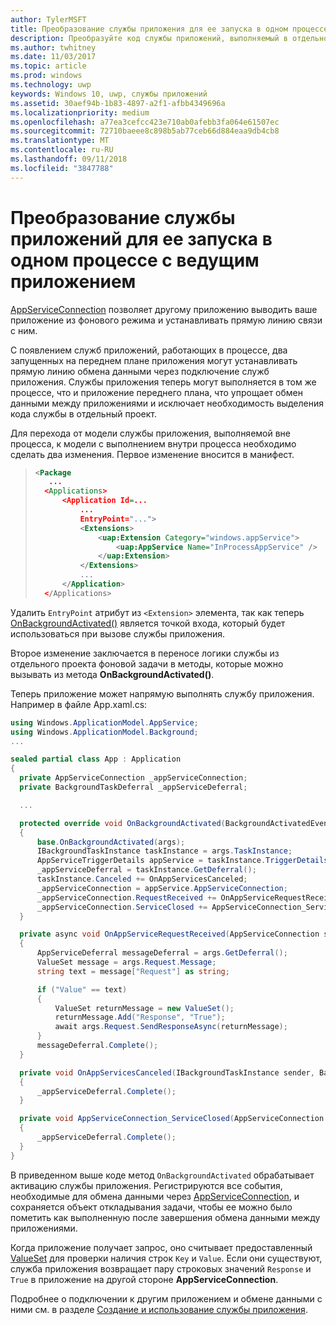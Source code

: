 ```yaml
---
author: TylerMSFT
title: Преобразование службы приложения для ее запуска в одном процессе с основным приложением
description: Преобразуйте код службы приложений, выполняемый в отдельном фоновом процессе, в код, выполняемый в одном процессе с поставщиком службы приложений.
ms.author: twhitney
ms.date: 11/03/2017
ms.topic: article
ms.prod: windows
ms.technology: uwp
keywords: Windows 10, uwp, службы приложений
ms.assetid: 30aef94b-1b83-4897-a2f1-afbb4349696a
ms.localizationpriority: medium
ms.openlocfilehash: a77ea3cefcc423e710ab0afebb3fa064e61507ec
ms.sourcegitcommit: 72710baeee8c898b5ab77ceb66d884eaa9db4cb8
ms.translationtype: MT
ms.contentlocale: ru-RU
ms.lasthandoff: 09/11/2018
ms.locfileid: "3847788"
---
```

# <a name="convert-an-app-service-to-run-in-the-same-process-as-its-host-app"></a>Преобразование службы приложений для ее запуска в одном процессе с ведущим приложением

[AppServiceConnection](https://msdn.microsoft.com/library/windows/apps/windows.applicationmodel.appservice.appserviceconnection.aspx) позволяет другому приложению выводить ваше приложение из фонового режима и устанавливать прямую линию связи с ним.

С появлением служб приложений, работающих в процессе, два запущенных на переднем плане приложения могут устанавливать прямую линию обмена данными через подключение служб приложения. Службы приложения теперь могут выполняется в том же процессе, что и приложение переднего плана, что упрощает обмен данными между приложениями и исключает необходимость выделения кода службы в отдельный проект.

Для перехода от модели службы приложения, выполняемой вне процесса, к модели с выполнением внутри процесса необходимо сделать два изменения. Первое изменение вносится в манифест.

> ```xml
> <Package
>    ...
>   <Applications>
>       <Application Id=...
>           ...
>           EntryPoint="...">
>           <Extensions>
>               <uap:Extension Category="windows.appService">
>                   <uap:AppService Name="InProcessAppService" />
>               </uap:Extension>
>           </Extensions>
>           ...
>       </Application>
>   </Applications>
> ```

Удалить `EntryPoint` атрибут из `<Extension>` элемента, так как теперь [OnBackgroundActivated()](https://msdn.microsoft.com/library/windows/apps/windows.ui.xaml.application.onbackgroundactivated.aspx) является точкой входа, который будет использоваться при вызове службы приложения.

Второе изменение заключается в переносе логики службы из отдельного проекта фоновой задачи в методы, которые можно вызывать из метода **OnBackgroundActivated()**.

Теперь приложение может напрямую выполнять службу приложения. Например в файле App.xaml.cs:

``` cs
using Windows.ApplicationModel.AppService;
using Windows.ApplicationModel.Background;
...

sealed partial class App : Application
{
  private AppServiceConnection _appServiceConnection;
  private BackgroundTaskDeferral _appServiceDeferral;

  ...

  protected override void OnBackgroundActivated(BackgroundActivatedEventArgs args)
  {
      base.OnBackgroundActivated(args);
      IBackgroundTaskInstance taskInstance = args.TaskInstance;
      AppServiceTriggerDetails appService = taskInstance.TriggerDetails as AppServiceTriggerDetails;
      _appServiceDeferral = taskInstance.GetDeferral();
      taskInstance.Canceled += OnAppServicesCanceled;
      _appServiceConnection = appService.AppServiceConnection;
      _appServiceConnection.RequestReceived += OnAppServiceRequestReceived;
      _appServiceConnection.ServiceClosed += AppServiceConnection_ServiceClosed;
  }

  private async void OnAppServiceRequestReceived(AppServiceConnection sender, AppServiceRequestReceivedEventArgs args)
  {
      AppServiceDeferral messageDeferral = args.GetDeferral();
      ValueSet message = args.Request.Message;
      string text = message["Request"] as string;

      if ("Value" == text)
      {
          ValueSet returnMessage = new ValueSet();
          returnMessage.Add("Response", "True");
          await args.Request.SendResponseAsync(returnMessage);
      }
      messageDeferral.Complete();
  }

  private void OnAppServicesCanceled(IBackgroundTaskInstance sender, BackgroundTaskCancellationReason reason)
  {
      _appServiceDeferral.Complete();
  }

  private void AppServiceConnection_ServiceClosed(AppServiceConnection sender, AppServiceClosedEventArgs args)
  {
      _appServiceDeferral.Complete();
  }
}
```

В приведенном выше коде метод `OnBackgroundActivated` обрабатывает активацию службы приложения. Регистрируются все события, необходимые для обмена данными через [AppServiceConnection](https://msdn.microsoft.com/library/windows/apps/windows.applicationmodel.appservice.appserviceconnection.aspx), и сохраняется объект откладывания задачи, чтобы ее можно было пометить как выполненную после завершения обмена данными между приложениями.

Когда приложение получает запрос, оно считывает предоставленный [ValueSet](https://msdn.microsoft.com/library/windows/apps/windows.foundation.collections.valueset.aspx) для проверки наличия строк `Key` и `Value`. Если они существуют, служба приложения возвращает пару строковых значений `Response` и `True` в приложение на другой стороне **AppServiceConnection**.

Подробнее о подключении к другим приложением и обмене данными с ними см. в разделе [Создание и использование службы приложения](https://msdn.microsoft.com/windows/uwp/launch-resume/how-to-create-and-consume-an-app-service?f=255&MSPPError=-2147217396).
